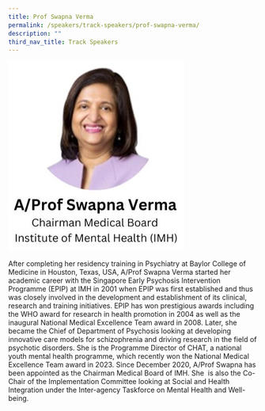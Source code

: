 ```yaml
---
title: Prof Swapna Verma
permalink: /speakers/track-speakers/prof-swapna-verma/
description: ""
third_nav_title: Track Speakers
---
```

![](/images/Speakers%20Photo/profswapna1.jpg)

 After completing her residency training in Psychiatry at Baylor College of Medicine in Houston, Texas, USA, A/Prof Swapna Verma started her academic career with the Singapore Early Psychosis Intervention Programme (EPIP) at IMH in 2001 when EPIP was first established and thus was closely involved in the development and establishment of its clinical, research and training initiatives. EPIP has won prestigious awards including the WHO award for research in health promotion in 2004 as well as the inaugural National Medical Excellence Team award in 2008. Later, she became the Chief of Department of Psychosis looking at developing innovative care models for schizophrenia and driving research in the field of psychotic disorders. She is the Programme Director of CHAT, a national youth mental health programme, which recently won the National Medical Excellence Team award in 2023. Since December 2020, A/Prof Swapna has been appointed as the Chairman Medical Board of IMH. She  is also the Co-Chair of the Implementation Committee looking at Social and Health Integration under the Inter-agency Taskforce on Mental Health and Well-being.